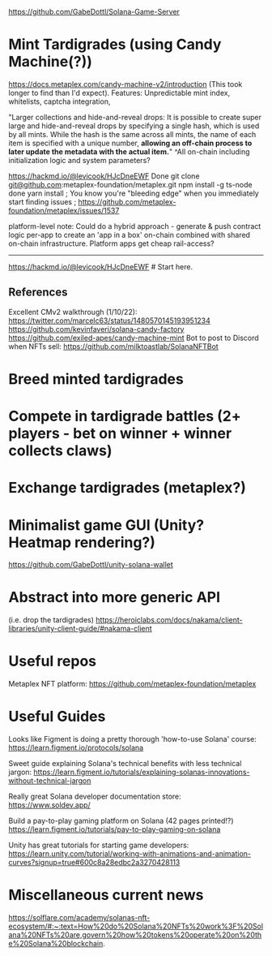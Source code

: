 https://github.com/GabeDottl/Solana-Game-Server

# Mint Tardigrades (using Candy Machine(?))
https://docs.metaplex.com/candy-machine-v2/introduction (This took longer to find than I'd expect).
Features: Unpredictable mint index, whitelists, captcha integration, 

"Larger collections and hide-and-reveal drops: It is possible to create super large and hide-and-reveal drops by specifying a single hash, which is used by all mints. While the hash is the same across all mints, the name of each item is specified with a unique number, **allowing an off-chain process to later update the metadata with the actual item.**"
^All on-chain including initialization logic and system parameters?

https://hackmd.io/@levicook/HJcDneEWF
Done git clone git@github.com:metaplex-foundation/metaplex.git
npm install -g ts-node
done yarn install
; You know you're "bleeding edge" when you immediately start finding issues
; https://github.com/metaplex-foundation/metaplex/issues/1537

platform-level note: Could do a hybrid approach - generate & push contract logic per-app to create an 'app in a box' on-chain combined with shared on-chain infrastructure. Platform apps get cheap rail-access?


-----------
https://hackmd.io/@levicook/HJcDneEWF # Start here.


## References
Excellent CMv2 walkthrough (1/10/22): https://twitter.com/marcelc63/status/1480570145193951234
https://github.com/kevinfaveri/solana-candy-factory
https://github.com/exiled-apes/candy-machine-mint
Bot to post to Discord when NFTs sell: https://github.com/milktoastlab/SolanaNFTBot


# Breed minted tardigrades

# Compete in tardigrade battles (2+ players - bet on winner + winner collects claws)

# Exchange tardigrades (metaplex?)

# Minimalist game GUI (Unity? Heatmap rendering?)
https://github.com/GabeDottl/unity-solana-wallet

# Abstract into more generic API
(i.e. drop the tardigrades)
https://heroiclabs.com/docs/nakama/client-libraries/unity-client-guide/#nakama-client


# Useful repos
Metaplex NFT platform: https://github.com/metaplex-foundation/metaplex


# Useful Guides
Looks like Figment is doing a pretty thorough 'how-to-use Solana' course:
https://learn.figment.io/protocols/solana

Sweet guide explaining Solana's technical benefits with less technical jargon:
https://learn.figment.io/tutorials/explaining-solanas-innovations-without-technical-jargon

Really great Solana developer documentation store:
https://www.soldev.app/

Build a pay-to-play gaming platform on Solana (42 pages printed!?)
https://learn.figment.io/tutorials/pay-to-play-gaming-on-solana

Unity has great tutorials for starting game developers:
https://learn.unity.com/tutorial/working-with-animations-and-animation-curves?signup=true#600c8a28edbc2a3270428113

# Miscellaneous current news
https://solflare.com/academy/solanas-nft-ecosystem/#:~:text=How%20do%20Solana%20NFTs%20work%3F%20Solana%20NFTs%20are,govern%20how%20tokens%20operate%20on%20the%20Solana%20blockchain.

